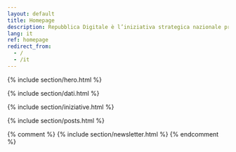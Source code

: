 ```yaml
---
layout: default
title: Homepage
description: Repubblica Digitale è l’iniziativa strategica nazionale promossa dal Dipartimento per la trasformazione digitale della Presidenza del Consiglio dei ministri.
lang: it
ref: homepage
redirect_from:
  - /
  - /it
---
```


{% include section/hero.html %}

{% include section/dati.html %}

{% include section/iniziative.html %}

{% include section/posts.html %}

{% comment %}
{% include section/newsletter.html %}
{% endcomment %}
